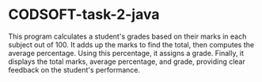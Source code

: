 # CODSOFT-task-2-java
This program calculates a student's grades based on their marks in each subject out of 100. It adds up the marks to find the total, then computes the average percentage. Using this percentage, it assigns a grade. Finally, it displays the total marks, average percentage, and grade, providing clear feedback on the student's performance.
